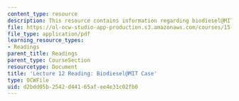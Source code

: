 ```yaml
---
content_type: resource
description: This resource contains information regarding biodiesel@MIT.
file: https://ol-ocw-studio-app-production.s3.amazonaws.com/courses/15-031j-energy-decisions-markets-and-policies-spring-2012/d2bdd05b2542d44165afee4e31c02fb0_MIT15_031JS12_Biodiesel.pdf
file_type: application/pdf
learning_resource_types:
- Readings
parent_title: Readings
parent_type: CourseSection
resourcetype: Document
title: 'Lecture 12 Reading: Biodiesel@MIT Case'
type: OCWFile
uid: d2bdd05b-2542-d441-65af-ee4e31c02fb0
---
```


